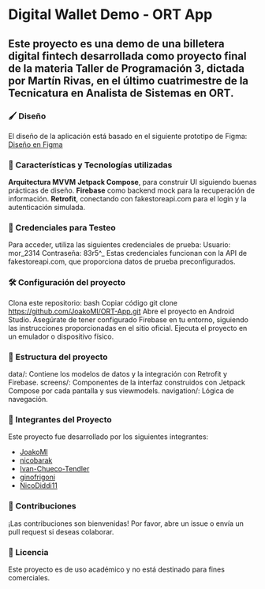 #  Digital Wallet Demo - ORT App 
## Este proyecto es una demo de una billetera digital fintech desarrollada como proyecto final de la materia Taller de Programación 3, dictada por Martín Rivas, en el último cuatrimestre de la Tecnicatura en Analista de Sistemas en ORT.

### 🖌️ Diseño
El diseño de la aplicación está basado en el siguiente prototipo de Figma:
[Diseño en Figma](https://www.figma.com/design/mrBVgAVorDpdiLHgOwbLdX/Parcial-2024-Q2-(A)?node-id=362-0&t=h35RmK4F42vqhQ2Y-1)


### 📱 Características y Tecnologías utilizadas
**Arquitectura MVVM**
**Jetpack Compose**, para construir UI siguiendo buenas prácticas de diseño.
**Firebase** como backend mock para la recuperación de información.
**Retrofit**, conectando con fakestoreapi.com para el login y la autenticación simulada.

### 🧪 Credenciales para Testeo
Para acceder, utiliza las siguientes credenciales de prueba:
Usuario: mor_2314
Contraseña: 83r5^_
Estas credenciales funcionan con la API de fakestoreapi.com, que proporciona datos de prueba preconfigurados.

### 🛠️ Configuración del proyecto
Clona este repositorio:
bash
Copiar código
git clone https://github.com/JoakoMI/ORT-App.git
Abre el proyecto en Android Studio.
Asegúrate de tener configurado Firebase en tu entorno, siguiendo las instrucciones proporcionadas en el sitio oficial.
Ejecuta el proyecto en un emulador o dispositivo físico.

### 📂 Estructura del proyecto
data/: Contiene los modelos de datos y la integración con Retrofit y Firebase.
screens/: Componentes de la interfaz construidos con Jetpack Compose por cada pantalla y sus viewmodels.
navigation/: Lógica de navegación.

### 👥 Integrantes del Proyecto
Este proyecto fue desarrollado por los siguientes integrantes:
- [JoakoMI](https://github.com/JoakoMI)
- [nicobarak](https://github.com/nicobarak)
- [Ivan-Chueco-Tendler](https://github.com/Ivan-Chueco-Tendler)
- [ginofrigoni](https://github.com/ginofrigoni)
- [NicoDiddi11](https://github.com/NicoDiddi11)

### 🤝 Contribuciones
¡Las contribuciones son bienvenidas! Por favor, abre un issue o envía un pull request si deseas colaborar.

### 📄 Licencia
Este proyecto es de uso académico y no está destinado para fines comerciales.
